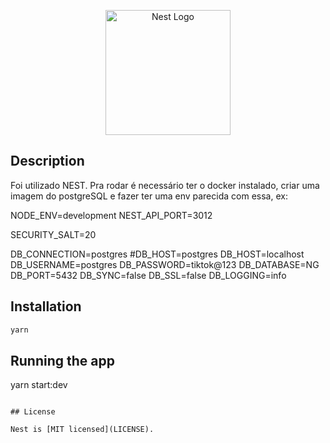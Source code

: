 <p align="center">
  <a href="http://nestjs.com/" target="blank"><img src="https://nestjs.com/img/logo-small.svg" width="200" alt="Nest Logo" /></a>
</p>

[circleci-image]: https://img.shields.io/circleci/build/github/nestjs/nest/master?token=abc123def456
[circleci-url]: https://
## Description

Foi utilizado NEST. Pra rodar é necessário ter o docker instalado, criar uma imagem do postgreSQL e fazer ter uma env parecida com essa, ex:

NODE_ENV=development
NEST_API_PORT=3012

SECURITY_SALT=20

DB_CONNECTION=postgres
#DB_HOST=postgres
DB_HOST=localhost
DB_USERNAME=postgres
DB_PASSWORD=tiktok@123
DB_DATABASE=NG
DB_PORT=5432
DB_SYNC=false
DB_SSL=false
DB_LOGGING=info


## Installation

```bash
yarn
```

## Running the app

yarn start:dev

```

## License

Nest is [MIT licensed](LICENSE).
